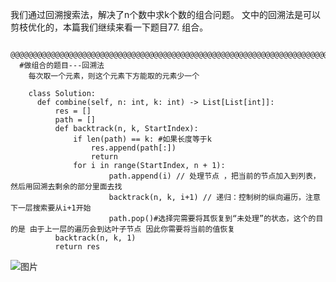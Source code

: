 我们通过回溯搜索法，解决了n个数中求k个数的组合问题。
文中的回溯法是可以剪枝优化的，本篇我们继续来看一下题目77. 组合。
    
      @@@@@@@@@@@@@@@@@@@@@@@@@@@@@@@@@@@@@@@@@@@@@@@@@@@@@@@@@@@@@@@@@@@@@@@@@@@@@@@@
      #做组合的题目---回溯法
        每次取一个元素，则这个元素下方能取的元素少一个
        
        class Solution:
          def combine(self, n: int, k: int) -> List[List[int]]:
              res = []
              path = []
              def backtrack(n, k, StartIndex):
                  if len(path) == k: #如果长度等于k
                      res.append(path[:])
                      return
                  for i in range(StartIndex, n + 1):
                          path.append(i) // 处理节点 ，把当前的节点加入到列表，然后用回溯去剩余的部分里面去找
                          backtrack(n, k, i+1) // 递归：控制树的纵向遍历，注意下一层搜索要从i+1开始
                          path.pop()#选择完需要将其恢复到“未处理”的状态，这个的目的是 由于上一层的遍历会到达叶子节点 因此你需要将当前的值恢复
              backtrack(n, k, 1)
              return res
![图片](https://user-images.githubusercontent.com/38878365/187054232-bab27036-a206-4c52-ada9-1c241d4572f8.png)
